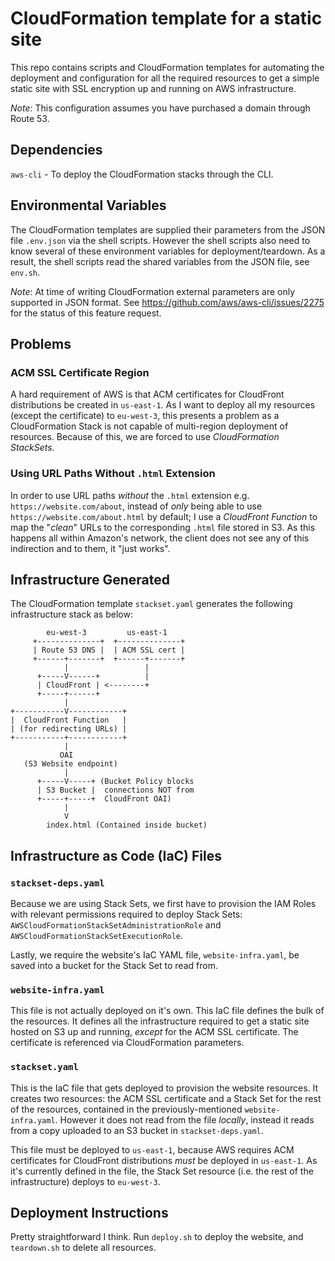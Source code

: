 # CloudFormation template for a static site

This repo contains scripts and CloudFormation templates for automating the deployment and configuration for all the required resources to get a simple static site with SSL encryption up and running on AWS infrastructure.

*Note*: This configuration assumes you have purchased a domain through Route 53.

## Dependencies
`aws-cli` - To deploy the CloudFormation stacks through the CLI.

## Environmental Variables
The CloudFormation templates are supplied their parameters from the JSON file `.env.json` via the shell scripts. However the shell scripts also need to know several of these environment variables for deployment/teardown. As a result, the shell scripts read the shared variables from the JSON file, see `env.sh`.

*Note*: At time of writing CloudFormation external parameters are only supported in JSON format. See https://github.com/aws/aws-cli/issues/2275 for the status of this feature request.

## Problems
### ACM SSL Certificate Region
A hard requirement of AWS is that ACM certificates for CloudFront distributions be created in `us-east-1`. As I want to deploy all my resources (except the certificate) to `eu-west-3`, this presents a problem as a CloudFormation Stack is not capable of multi-region deployment of resources. Because of this, we are forced to use *CloudFormation StackSets*.

### Using URL Paths Without `.html` Extension
In order to use URL paths *without* the `.html` extension e.g. `https://website.com/about`, instead of *only* being able to use `https://website.com/about.html` by default; I use a *CloudFront Function* to map the "*clean*" URLs to the corresponding `.html` file stored in S3. As this happens all within Amazon's network, the client does not see any of this indirection and to them, it "just works".

## Infrastructure Generated
The CloudFormation template `stackset.yaml` generates the following infrastructure stack as below:
```text
        eu-west-3         us-east-1
     +--------------+  +--------------+
     | Route 53 DNS |  | ACM SSL cert |
     +------+-------+  +------+-------+
            |                 |
      +-----V------+          |
      | CloudFront | <--------+
      +-----+------+
            |
+-----------V------------+
|  CloudFront Function   |
| (for redirecting URLs) |
+-----------+------------+
            |
           OAI
   (S3 Website endpoint)
            |
      +-----V-----+ (Bucket Policy blocks
      | S3 Bucket |  connections NOT from
      +-----+-----+  CloudFront OAI)
            |
            V
        index.html (Contained inside bucket)
```

## Infrastructure as Code (IaC) Files
### `stackset-deps.yaml`
Because we are using Stack Sets, we first have to provision the IAM Roles with relevant permissions required to deploy Stack Sets: `AWSCloudFormationStackSetAdministrationRole` and `AWSCloudFormationStackSetExecutionRole`.

Lastly, we require the website's IaC YAML file, `website-infra.yaml`, be saved into a bucket for the Stack Set to read from.

### `website-infra.yaml`
This file is not actually deployed on it's own. This IaC file defines the bulk of the resources. It defines all the infrastructure required to get a static site hosted on S3 up and running, *except* for the ACM SSL certificate. The certificate is referenced via CloudFormation parameters.

### `stackset.yaml`
This is the IaC file that gets deployed to provision the website resources. It creates two resources: the ACM SSL certificate and a Stack Set for the rest of the resources, contained in the previously-mentioned `website-infra.yaml`. However it does not read from the file *locally*, instead it reads from a copy uploaded to an S3 bucket in `stackset-deps.yaml`.

This file must be deployed to `us-east-1`, because AWS requires ACM certificates for CloudFront distributions *must* be deployed in `us-east-1`. As it's currently defined in the file, the Stack Set resource (i.e. the rest of the infrastructure) deploys to `eu-west-3`.

## Deployment Instructions
Pretty straightforward I think. Run `deploy.sh` to deploy the website, and `teardown.sh` to delete all resources.
